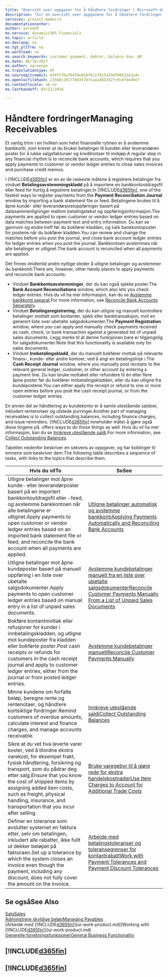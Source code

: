 ```yaml
---
title: "Oversikt over oppgaver for å håndtere fordringer | Microsoft-dokumentasjon"
description: "Gir en oversikt over oppgavene for å håndtere fordringer og utligne betalinger mot kunde- eller leverandørposter."
services: project-madeira
documentationcenter: 
author: SorenGP
ms.service: dynamics365-financials
ms.topic: article
ms.devlang: na
ms.tgt_pltfrm: na
ms.workload: na
ms.search.keywords: customer payment, debtor, balance due, AR
ms.date: 08/10/2017
ms.author: sgroespe
ms.translationtype: HT
ms.sourcegitcommit: b34f276a764f0e828fbc1f015429df9852242a4c
ms.openlocfilehash: 21568c29177dd3f297caa1884352fc9c4f4e46e7
ms.contentlocale: nb-no
ms.lasthandoff: 03/22/2018

---
```

# <a name="managing-receivables"></a><span data-ttu-id="a3c24-103">Håndtere fordringer</span><span class="sxs-lookup"><span data-stu-id="a3c24-103">Managing Receivables</span></span>
<span data-ttu-id="a3c24-104">Et vanlig trinn i en hvilken som helst finansielle rytmen er å avstemme bankkonti, som krever at du bruker betalinger til kunden eller leverandøren poster for å lukke salgsfakturaer og kreditnotaer til innkjøp.</span><span class="sxs-lookup"><span data-stu-id="a3c24-104">A regular step in any financial rhythm is to reconcile bank accounts, which requires that you apply payments to customer or vendor ledger entries to close sales invoices and purchase credit memos.</span></span>  

<span data-ttu-id="a3c24-105">I [!INCLUDE[d365fin](includes/d365fin_md.md)] er en av de raskeste måtene å registrere betalinger fra vinduet **Betalingsavstemmingskladd** på å importere en bankkontoutdragsfil eller feed for hurtig å registrere betalinger.</span><span class="sxs-lookup"><span data-stu-id="a3c24-105">In [!INCLUDE[d365fin](includes/d365fin_md.md)], one of the fastest ways to register payments from the **Payment Reconciliation Journal** window by importing a bank statement file or feed.</span></span> <span data-ttu-id="a3c24-106">Betalingene brukes til å åpne kunde- eller leverandørpostoppføringer basert på datasammenligninger mellom betalingstekst og oppføringsinformasjon.</span><span class="sxs-lookup"><span data-stu-id="a3c24-106">The payments are applied to open customer or vendor ledger entries based on data matches between payment text and entry information.</span></span> <span data-ttu-id="a3c24-107">Du kan se gjennom og endre treff før du bokfører kladden, og lukk bankkontoposter for postene når du bokfører kladden.</span><span class="sxs-lookup"><span data-stu-id="a3c24-107">You can review and change the matches before you post the journal, and close bank account ledger entries for ledger entries when you post the journal.</span></span> <span data-ttu-id="a3c24-108">Bankkontoen avstemmes når alle betalinger er utlignet.</span><span class="sxs-lookup"><span data-stu-id="a3c24-108">The bank account is reconciled when all payments are applied.</span></span>

<span data-ttu-id="a3c24-109">Det finnes imidlertid andre nyttige steder å utligne betalinger og avstemmer du bankkonti:</span><span class="sxs-lookup"><span data-stu-id="a3c24-109">There are, however, other handy places to apply payments and reconcile bank accounts:</span></span>  

* <span data-ttu-id="a3c24-110">Vinduet **Bankkontoavstemminger**, der du kan også sjekke poster.</span><span class="sxs-lookup"><span data-stu-id="a3c24-110">The **Bank Account Reconciliations** window, which also lets you check ledger entries.</span></span> <span data-ttu-id="a3c24-111">Hvis du vil ha mer informasjon, kan du se [Avstemme bankkonti separat](bank-how-reconcile-bank-accounts-separately.md).</span><span class="sxs-lookup"><span data-stu-id="a3c24-111">For more information, see [Reconcile Bank Accounts Separately](bank-how-reconcile-bank-accounts-separately.md).</span></span>  
* <span data-ttu-id="a3c24-112">Vinduet **Betalingsregistrering**, der du kan utligne og manuelt kontrollere betalinger mottatt som kontanter, sjekk eller banktransaksjon, mot en generert liste over ubetalte salgsdokumenter.</span><span class="sxs-lookup"><span data-stu-id="a3c24-112">The **Payment Registration** window, where you can apply and manually check payments received as cash, check, or bank transaction against a generated list of unpaid sales documents.</span></span> <span data-ttu-id="a3c24-113">Legg merke til at denne funksjonen bare er tilgjengelig for salgsdokumenter.</span><span class="sxs-lookup"><span data-stu-id="a3c24-113">Note that this functionality is available only for sales documents.</span></span>  
* <span data-ttu-id="a3c24-114">Vinduet **Innbetalingskladd**, der du manuelt bokfører mottak på relevante finans-, kunde- eller andre kontoer, ved å angi en betalingslinje i.</span><span class="sxs-lookup"><span data-stu-id="a3c24-114">The **Cash Receipt Journal** window, where you manually post receipts to the relevant general ledger, customer, or other account by entering a payment line.</span></span> <span data-ttu-id="a3c24-115">Du kan bruke mottaket eller refundere til én eller flere åpne poster før du bokfører innbetalingskladden, eller du kan utligne fra kundepostene.</span><span class="sxs-lookup"><span data-stu-id="a3c24-115">You can either apply the receipt or refund to one or more open entries before you post the cash receipt journal, or from the customer ledger entries.</span></span>  

<span data-ttu-id="a3c24-116">En annen del av håndtering av kundekonto er å samle utestående saldoer, inkludert rentenotaer og utstede purringer.</span><span class="sxs-lookup"><span data-stu-id="a3c24-116">Another part of managing receivables is to collect outstanding balances, including finance charges, and issue reminders.</span></span> [!INCLUDE[d365fin](includes/d365fin_md.md)]<span data-ttu-id="a3c24-117"> inneholder måter å gjøre også disse tingene på.</span><span class="sxs-lookup"><span data-stu-id="a3c24-117"> offers ways to do those things as well.</span></span> <span data-ttu-id="a3c24-118">Hvis du vil ha mer informasjon, kan du se [Innkreve utestående saldi](receivables-collect-outstanding-balances.md).</span><span class="sxs-lookup"><span data-stu-id="a3c24-118">For more information, see [Collect Outstanding Balances](receivables-collect-outstanding-balances.md).</span></span>  

<span data-ttu-id="a3c24-119">Tabellen nedenfor beskriver en sekvens av oppgaver, og har koblinger til emnene som beskriver dem.</span><span class="sxs-lookup"><span data-stu-id="a3c24-119">The following table describes a sequence of tasks, with links to the topics that describe them.</span></span>  

| <span data-ttu-id="a3c24-120">Hvis du vil</span><span class="sxs-lookup"><span data-stu-id="a3c24-120">To</span></span> | <span data-ttu-id="a3c24-121">Se</span><span class="sxs-lookup"><span data-stu-id="a3c24-121">See</span></span> |
| --- | --- |
| <span data-ttu-id="a3c24-122">Utligne betalinger mot åpne kunde- eller leverandørposter basert på en importert bankkontoutdragsfil eller -feed, og avstemme bankkontoen når alle betalingene er utlignet.</span><span class="sxs-lookup"><span data-stu-id="a3c24-122">Apply payments to open customer or vendor ledger entries based on an imported bank statement file or feed, and reconcile the bank account when all payments are applied.</span></span> |[<span data-ttu-id="a3c24-123">Utligne betalinger automatisk og avstemme bankkonti</span><span class="sxs-lookup"><span data-stu-id="a3c24-123">Applying Payments Automatically and Reconciling Bank Accounts</span></span>](receivables-apply-payments-auto-reconcile-bank-accounts.md) |
| <span data-ttu-id="a3c24-124">Utligne betalinger mot åpne kundeposter basert på manuell oppføring i en liste over ubetalte salgsdokumenter.</span><span class="sxs-lookup"><span data-stu-id="a3c24-124">Apply payments to open customer ledger entries based on manual entry in a list of unpaid sales documents.</span></span> |[<span data-ttu-id="a3c24-125">Avstemme kundebetalinger manuelt fra en liste over ubetalte salgsdokumenter</span><span class="sxs-lookup"><span data-stu-id="a3c24-125">Reconcile Customer Payments Manually From a List of Unpaid Sales Documents</span></span>](receivables-how-reconcile-customer-payments-list-unpaid-sales-documents.md) |
| <span data-ttu-id="a3c24-126">Bokføre kontantmottak eller refusjoner for kunder i innbetalingskladden, og utligne mot kundeposter fra kladden eller bokførte poster.</span><span class="sxs-lookup"><span data-stu-id="a3c24-126">Post cash receipts or refunds for customers in the cash receipt journal and apply to customer ledger entries, either from the journal or from posted ledger entries.</span></span> |[<span data-ttu-id="a3c24-127">Avstemme kundebetalinger manuelt</span><span class="sxs-lookup"><span data-stu-id="a3c24-127">Reconcile Customer Payments Manually</span></span>](receivables-how-apply-sales-transactions-manually.md) |
| <span data-ttu-id="a3c24-128">Minne kundene om forfalte beløp, beregne rente og rentenotaer, og håndtere kortsiktige fordringer.</span><span class="sxs-lookup"><span data-stu-id="a3c24-128">Remind customers of overdue amounts, calculate interest and finance charges, and manage accounts receivable.</span></span> |[<span data-ttu-id="a3c24-129">Innkreve utestående saldi</span><span class="sxs-lookup"><span data-stu-id="a3c24-129">Collect Outstanding Balances</span></span>](receivables-collect-outstanding-balances.md) |
|<span data-ttu-id="a3c24-130">Sikre at du vet hva leverte varer koster, ved å tilordne ekstra varekost, for eksempel frakt, fysisk håndtering, forsikring og transport, som du pådrar deg etter salg.</span><span class="sxs-lookup"><span data-stu-id="a3c24-130">Ensure that you know the cost of shipped items by assigning added item costs, such as freight, physical handling, insurance, and transportation that you incur after selling.</span></span>|[<span data-ttu-id="a3c24-131">Bruke varegebyr til å gjøre rede for ekstra handelskostnader</span><span class="sxs-lookup"><span data-stu-id="a3c24-131">Use Item Charges to Account for Additional Trade Costs</span></span>](payables-how-assign-item-charges.md)|
|<span data-ttu-id="a3c24-132">Definer en toleranse som avslutter systemet en faktura etter, selv om betalingen, inkludert alle rabatter, ikke fullt ut dekker beløpet på fakturaen.</span><span class="sxs-lookup"><span data-stu-id="a3c24-132">Set up a tolerance by which the system closes an invoice even though the payment, including any discount, does not fully cover the amount on the invoice.</span></span>|[<span data-ttu-id="a3c24-133">Arbeide med betalingstoleranser og toleransegrenser for kontantrabatt</span><span class="sxs-lookup"><span data-stu-id="a3c24-133">Work with Payment Tolerances and Payment Discount Tolerances</span></span>](finance-payment-tolerance-and-payment-discount-tolerance.md)|
## <a name="see-also"></a><span data-ttu-id="a3c24-134">Se også</span><span class="sxs-lookup"><span data-stu-id="a3c24-134">See Also</span></span>
[<span data-ttu-id="a3c24-135">Salg</span><span class="sxs-lookup"><span data-stu-id="a3c24-135">Sales</span></span>](sales-manage-sales.md)  
[<span data-ttu-id="a3c24-136">Administrere skyldige beløp</span><span class="sxs-lookup"><span data-stu-id="a3c24-136">Managing Payables</span></span>](payables-manage-payables.md)  
<span data-ttu-id="a3c24-137">[Arbeide med [!INCLUDE[d365fin](includes/d365fin_md.md)]](ui-work-product.md)</span><span class="sxs-lookup"><span data-stu-id="a3c24-137">[Working with [!INCLUDE[d365fin](includes/d365fin_md.md)]](ui-work-product.md)</span></span>  
[<span data-ttu-id="a3c24-138">Generelle forretningsfunksjoner</span><span class="sxs-lookup"><span data-stu-id="a3c24-138">General Business Functionality</span></span>](ui-across-business-areas.md)

## [!INCLUDE[d365fin](includes/free_trial_md.md)]  
## [!INCLUDE[d365fin](includes/training_link_md.md)]

